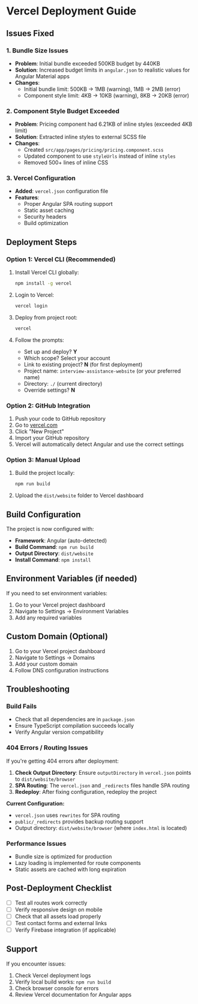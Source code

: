 # Vercel Deployment Guide

## Issues Fixed

### 1. Bundle Size Issues
- **Problem**: Initial bundle exceeded 500KB budget by 440KB
- **Solution**: Increased budget limits in `angular.json` to realistic values for Angular Material apps
- **Changes**:
  - Initial bundle limit: 500KB → 1MB (warning), 1MB → 2MB (error)
  - Component style limit: 4KB → 10KB (warning), 8KB → 20KB (error)

### 2. Component Style Budget Exceeded
- **Problem**: Pricing component had 6.21KB of inline styles (exceeded 4KB limit)
- **Solution**: Extracted inline styles to external SCSS file
- **Changes**:
  - Created `src/app/pages/pricing/pricing.component.scss`
  - Updated component to use `styleUrls` instead of inline `styles`
  - Removed 500+ lines of inline CSS

### 3. Vercel Configuration
- **Added**: `vercel.json` configuration file
- **Features**:
  - Proper Angular SPA routing support
  - Static asset caching
  - Security headers
  - Build optimization

## Deployment Steps

### Option 1: Vercel CLI (Recommended)
1. Install Vercel CLI globally:
   ```bash
   npm install -g vercel
   ```

2. Login to Vercel:
   ```bash
   vercel login
   ```

3. Deploy from project root:
   ```bash
   vercel
   ```

4. Follow the prompts:
   - Set up and deploy? **Y**
   - Which scope? Select your account
   - Link to existing project? **N** (for first deployment)
   - Project name: `interview-assistance-website` (or your preferred name)
   - Directory: `./` (current directory)
   - Override settings? **N**

### Option 2: GitHub Integration
1. Push your code to GitHub repository
2. Go to [vercel.com](https://vercel.com)
3. Click "New Project"
4. Import your GitHub repository
5. Vercel will automatically detect Angular and use the correct settings

### Option 3: Manual Upload
1. Build the project locally:
   ```bash
   npm run build
   ```
2. Upload the `dist/website` folder to Vercel dashboard

## Build Configuration

The project is now configured with:
- **Framework**: Angular (auto-detected)
- **Build Command**: `npm run build`
- **Output Directory**: `dist/website`
- **Install Command**: `npm install`

## Environment Variables (if needed)
If you need to set environment variables:
1. Go to your Vercel project dashboard
2. Navigate to Settings → Environment Variables
3. Add any required variables

## Custom Domain (Optional)
1. Go to your Vercel project dashboard
2. Navigate to Settings → Domains
3. Add your custom domain
4. Follow DNS configuration instructions

## Troubleshooting

### Build Fails
- Check that all dependencies are in `package.json`
- Ensure TypeScript compilation succeeds locally
- Verify Angular version compatibility

### 404 Errors / Routing Issues
If you're getting 404 errors after deployment:

1. **Check Output Directory**: Ensure `outputDirectory` in `vercel.json` points to `dist/website/browser`
2. **SPA Routing**: The `vercel.json` and `_redirects` files handle SPA routing
3. **Redeploy**: After fixing configuration, redeploy the project

**Current Configuration:**
- `vercel.json` uses `rewrites` for SPA routing
- `public/_redirects` provides backup routing support
- Output directory: `dist/website/browser` (where `index.html` is located)

### Performance Issues
- Bundle size is optimized for production
- Lazy loading is implemented for route components
- Static assets are cached with long expiration

## Post-Deployment Checklist
- [ ] Test all routes work correctly
- [ ] Verify responsive design on mobile
- [ ] Check that all assets load properly
- [ ] Test contact forms and external links
- [ ] Verify Firebase integration (if applicable)

## Support
If you encounter issues:
1. Check Vercel deployment logs
2. Verify local build works: `npm run build`
3. Check browser console for errors
4. Review Vercel documentation for Angular apps
